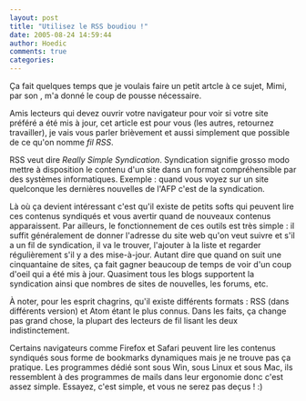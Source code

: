 ```yaml
---
layout: post
title: "Utilisez le RSS boudiou !"
date: 2005-08-24 14:59:44
author: Hoedic
comments: true
categories: 
---
```



Ça fait quelques temps que je voulais faire un petit artcle à ce sujet, Mimi, par son , m'a donné le coup de pousse nécessaire.

Amis lecteurs qui devez ouvrir votre navigateur pour voir si votre site préféré a été mis à jour, cet article est pour vous (les autres, retournez travailler), je vais vous parler brièvement et aussi simplement que possible de ce qu'on nomme *fil RSS*.

RSS veut dire *Really Simple Syndication*. Syndication signifie grosso modo mettre à disposition le contenu d'un site dans un format compréhensible par des systèmes informatiques. Exemple : quand vous voyez sur un site quelconque les dernières nouvelles de l'AFP c'est de la syndication.

Là où ça devient intéressant c'est qu'il existe de petits softs qui peuvent lire ces contenus syndiqués et vous avertir quand de nouveaux contenus apparaissent. Par ailleurs, le fonctionnement de ces outils est très simple : il suffit généralement de donner l'adresse du site web qu'on veut suivre et s'il a un fil de syndication, il va le trouver, l'ajouter à la liste et regarder régulièrement s'il y a des mise-à-jour. Autant dire que quand on suit une cinquantaine de sites, ça fait gagner beaucoup de temps de voir d'un coup d'oeil qui a été mis à jour. Quasiment tous les blogs supportent la syndication ainsi que nombres de sites de nouvelles, les forums, etc.

À noter, pour les esprit chagrins, qu'il existe différents formats : RSS (dans différents version) et Atom étant le plus connus. Dans les faits, ça change pas grand chose, la plupart des lecteurs de fil lisant les deux indistinctement.

Certains navigateurs comme Firefox et Safari peuvent lire les contenus syndiqués sous forme de bookmarks dynamiques mais je ne trouve pas ça pratique. Les programmes dédié sont  sous Win,  sous Linux et  sous Mac, ils ressemblent à des programmes de mails dans leur ergonomie donc c'est assez simple. Essayez, c'est simple, et vous ne serez pas deçus ! :)